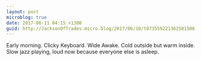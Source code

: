```yaml
---
layout: post
microblog: true
date: 2017-06-11 04:15 +1300
guid: http://JacksonOfTrades.micro.blog/2017/06/10/t873559221362581506.html
---
```

Early morning. Clicky Keyboard. Wide Awake. Cold outside but warm inside. Slow jazz playing, loud now because everyone else is asleep.
